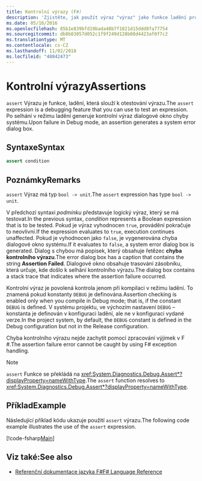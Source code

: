 ```yaml
---
title: Kontrolní výrazy (F#)
description: 'Zjistěte, jak použít výraz "výraz" jako funkce ladění pro testování výrazů v programovacím jazyce F #.'
ms.date: 05/16/2016
ms.openlocfilehash: 85b1e839bfd19bada48b7f1821d15ddd8fa77754
ms.sourcegitcommit: db8b83057d052c1f9f249d128b08d4423af0f7c2
ms.translationtype: MT
ms.contentlocale: cs-CZ
ms.lasthandoff: 11/02/2018
ms.locfileid: "48842473"
---
```

# <a name="assertions"></a><span data-ttu-id="a6b98-103">Kontrolní výrazy</span><span class="sxs-lookup"><span data-stu-id="a6b98-103">Assertions</span></span>

<span data-ttu-id="a6b98-104">`assert` Výrazu je funkce, ladění, která slouží k otestování výrazu.</span><span class="sxs-lookup"><span data-stu-id="a6b98-104">The `assert` expression is a debugging feature that you can use to test an expression.</span></span> <span data-ttu-id="a6b98-105">Po selhání v režimu ladění generuje kontrolní výraz dialogové okno chyby systému.</span><span class="sxs-lookup"><span data-stu-id="a6b98-105">Upon failure in Debug mode, an assertion generates a system error dialog box.</span></span>

## <a name="syntax"></a><span data-ttu-id="a6b98-106">Syntaxe</span><span class="sxs-lookup"><span data-stu-id="a6b98-106">Syntax</span></span>

```fsharp
assert condition
```

## <a name="remarks"></a><span data-ttu-id="a6b98-107">Poznámky</span><span class="sxs-lookup"><span data-stu-id="a6b98-107">Remarks</span></span>

<span data-ttu-id="a6b98-108">`assert` Výraz má typ `bool -> unit`.</span><span class="sxs-lookup"><span data-stu-id="a6b98-108">The `assert` expression has type `bool -> unit`.</span></span>

<span data-ttu-id="a6b98-109">V předchozí syntaxi *podmínku* představuje logický výraz, který se má testovat.</span><span class="sxs-lookup"><span data-stu-id="a6b98-109">In the previous syntax, *condition* represents a Boolean expression that is to be tested.</span></span> <span data-ttu-id="a6b98-110">Pokud je výraz vyhodnocen `true`, provádění pokračuje to neovlivní.</span><span class="sxs-lookup"><span data-stu-id="a6b98-110">If the expression evaluates to `true`, execution continues unaffected.</span></span> <span data-ttu-id="a6b98-111">Pokud je vyhodnocen jako `false`, je vygenerována chyba dialogové okno systému.</span><span class="sxs-lookup"><span data-stu-id="a6b98-111">If it evaluates to `false`, a system error dialog box is generated.</span></span> <span data-ttu-id="a6b98-112">Dialog s chybou má popisek, který obsahuje řetězec **chyba kontrolního výrazu**.</span><span class="sxs-lookup"><span data-stu-id="a6b98-112">The error dialog box has a caption that contains the string **Assertion Failed**.</span></span> <span data-ttu-id="a6b98-113">Dialogové okno obsahuje trasování zásobníku, která určuje, kde došlo k selhání kontrolního výrazu.</span><span class="sxs-lookup"><span data-stu-id="a6b98-113">The dialog box contains a stack trace that indicates where the assertion failure occurred.</span></span>

<span data-ttu-id="a6b98-114">Kontrolní výraz je povolená kontrola jenom při kompilaci v režimu ladění. To znamená pokud konstanty `DEBUG` je definována.</span><span class="sxs-lookup"><span data-stu-id="a6b98-114">Assertion checking is enabled only when you compile in Debug mode; that is, if the constant `DEBUG` is defined.</span></span> <span data-ttu-id="a6b98-115">V systému projektu, ve výchozím nastavení `DEBUG` – konstanta je definován v konfiguraci ladění, ale ne v konfiguraci vydané verze.</span><span class="sxs-lookup"><span data-stu-id="a6b98-115">In the project system, by default, the `DEBUG` constant is defined in the Debug configuration but not in the Release configuration.</span></span>

<span data-ttu-id="a6b98-116">Chyba kontrolního výrazu nejde zachytit pomocí zpracování výjimek v F #.</span><span class="sxs-lookup"><span data-stu-id="a6b98-116">The assertion failure error cannot be caught by using F# exception handling.</span></span>

>[!NOTE]
<span data-ttu-id="a6b98-117">`assert` Funkce se překládá na <xref:System.Diagnostics.Debug.Assert*?displayProperty=nameWithType>.</span><span class="sxs-lookup"><span data-stu-id="a6b98-117">The `assert` function resolves to <xref:System.Diagnostics.Debug.Assert*?displayProperty=nameWithType>.</span></span>

## <a name="example"></a><span data-ttu-id="a6b98-118">Příklad</span><span class="sxs-lookup"><span data-stu-id="a6b98-118">Example</span></span>

<span data-ttu-id="a6b98-119">Následující příklad kódu ukazuje použití `assert` výrazu.</span><span class="sxs-lookup"><span data-stu-id="a6b98-119">The following code example illustrates the use of the `assert` expression.</span></span>

[!code-fsharp[Main](../../../samples/snippets/fsharp/lang-ref-2/snippet5401.fs)]

## <a name="see-also"></a><span data-ttu-id="a6b98-120">Viz také:</span><span class="sxs-lookup"><span data-stu-id="a6b98-120">See also</span></span>

- [<span data-ttu-id="a6b98-121">Referenční dokumentace jazyka F#</span><span class="sxs-lookup"><span data-stu-id="a6b98-121">F# Language Reference</span></span>](index.md)
